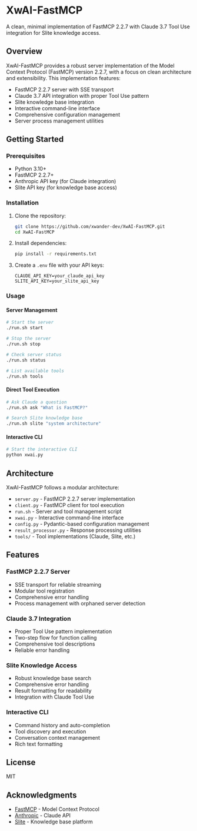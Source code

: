 # XwAI-FastMCP

A clean, minimal implementation of FastMCP 2.2.7 with Claude 3.7 Tool Use integration for Slite knowledge access.

## Overview

XwAI-FastMCP provides a robust server implementation of the Model Context Protocol (FastMCP) version 2.2.7, with a focus on clean architecture and extensibility. This implementation features:

- FastMCP 2.2.7 server with SSE transport
- Claude 3.7 API integration with proper Tool Use pattern
- Slite knowledge base integration
- Interactive command-line interface
- Comprehensive configuration management
- Server process management utilities

## Getting Started

### Prerequisites

- Python 3.10+
- FastMCP 2.2.7+
- Anthropic API key (for Claude integration)
- Slite API key (for knowledge base access)

### Installation

1. Clone the repository:
   ```bash
   git clone https://github.com/xwander-dev/XwAI-FastMCP.git
   cd XwAI-FastMCP
   ```

2. Install dependencies:
   ```bash
   pip install -r requirements.txt
   ```

3. Create a `.env` file with your API keys:
   ```
   CLAUDE_API_KEY=your_claude_api_key
   SLITE_API_KEY=your_slite_api_key
   ```

### Usage

#### Server Management

```bash
# Start the server
./run.sh start

# Stop the server
./run.sh stop

# Check server status
./run.sh status

# List available tools
./run.sh tools
```

#### Direct Tool Execution

```bash
# Ask Claude a question
./run.sh ask "What is FastMCP?"

# Search Slite knowledge base
./run.sh slite "system architecture"
```

#### Interactive CLI

```bash
# Start the interactive CLI
python xwai.py
```

## Architecture

XwAI-FastMCP follows a modular architecture:

- `server.py` - FastMCP 2.2.7 server implementation
- `client.py` - FastMCP client for tool execution
- `run.sh` - Server and tool management script
- `xwai.py` - Interactive command-line interface
- `config.py` - Pydantic-based configuration management
- `result_processor.py` - Response processing utilities
- `tools/` - Tool implementations (Claude, Slite, etc.)

## Features

### FastMCP 2.2.7 Server

- SSE transport for reliable streaming
- Modular tool registration
- Comprehensive error handling
- Process management with orphaned server detection

### Claude 3.7 Integration

- Proper Tool Use pattern implementation
- Two-step flow for function calling
- Comprehensive tool descriptions
- Reliable error handling

### Slite Knowledge Access

- Robust knowledge base search
- Comprehensive error handling
- Result formatting for readability
- Integration with Claude Tool Use

### Interactive CLI

- Command history and auto-completion
- Tool discovery and execution
- Conversation context management
- Rich text formatting

## License

MIT

## Acknowledgments

- [FastMCP](https://github.com/slite-tech/fastmcp) - Model Context Protocol
- [Anthropic](https://www.anthropic.com/) - Claude API
- [Slite](https://slite.com/) - Knowledge base platform